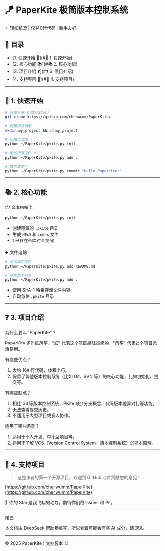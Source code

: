 
# 🪁 PaperKite 极简版本控制系统

✨ 轻如纸鸢 | 仅140行代码 | 新手友好

## 📂 目录

- [1. 快速开始 🚀](#🚀 1. 快速开始)
- [2. 核心功能 📚](#📚 2. 核心功能)
- [3. 项目介绍 ❓](#❓ 3. 项目介绍)
- [4. 支持项目 🌟](#🌟 4. 支持项目)

---

## 🚀 1. 快速开始

```bash
# 克隆仓库 (🌟欢迎Star)
git clone https://github.com/chenwumm/PaperKite/

# 创建项目目录
mkdir my_project && cd my_project

# 初始化仓库 🌱
python ~/PaperKite/pkite.py init

# 添加所有文件 ➕
python ~/PaperKite/pkite.py add .

# 首次提交 💌
python ~/PaperKite/pkite.py commit "Hello PaperKite!"
```

---

## 📚 2. 核心功能

📦 仓库初始化

```bash
python ~/PaperKite/pkite.py init
```

- 创建隐藏的 `.pkite` 目录  
- 生成 `HEAD` 和 `index` 文件  
- ❗️ 已存在仓库时会提醒

➕ 文件追踪

```bash
# 添加单个文件
python ~/PaperKite/pkite.py add README.md

# 添加整个目录
python ~/PaperKite/pkite.py add .
```

- 使用 SHA-1 哈希存储文件内容  
- 自动忽略 `.pkite` 目录

---

## ❓ 3. 项目介绍

为什么要叫 "PaperKite"？

PaperKite 译作纸风筝，"纸" 代表这个项目是轻量级的，"风筝" 代表这个项目灵活易用。

有哪些优点？

1. 大约 160 行代码，体积小巧。  
2. 保留了其他版本控制系统（比如 Git、SVN 等）的核心功能，比如初始化、提交等。

有哪些缺点？

1. 相比 Git 等版本控制系统，PKite 缺少分支概念、代码版本差异对比等功能。  
2. 无法查看提交历史。  
3. 不适用于大型项目或多人协作。

适用于哪些场景？

1. 适用于个人开发、中小型项目等。  
2. 适用于了解 VCS（Version Control System，版本控制系统）的基本原理。

---

## 🌟 4. 支持项目

> 这是作者的第一个开源项目，欢迎到 GitHub 仓库贡献您的意见：

[https://github.com/chenwumm/PaperKite](https://github.com/chenwumm/PaperKite)

🌈 你的 Star 是我飞翔的动力，期待你们的 Issues 和 PR。

---

尾巴

本文档由 DeepSeek 帮助我编写，所以看着可能会有些 AI 成分，请见谅。

---

© 2025 PaperKite | 文档版本 1.1